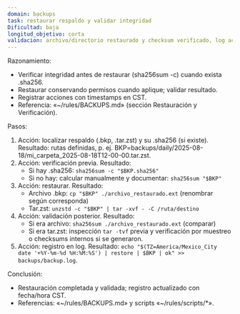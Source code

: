 ```yaml
---
domain: backups
task: restaurar respaldo y validar integridad
Dificultad: baja
longitud_objetivo: corta
validacion: archivo/directorio restaurado y checksum verificado, log actualizado
---
```


Razonamiento:
- Verificar integridad antes de restaurar (sha256sum -c) cuando exista .sha256.
- Restaurar conservando permisos cuando aplique; validar resultado.
- Registrar acciones con timestamps en CST.
- Referencia: «~/rules/BACKUPS.md» (sección Restauración y Verificación).

Pasos:
1) Acción: localizar respaldo (.bkp, .tar.zst) y su .sha256 (si existe).
   Resultado: rutas definidas, p. ej. BKP=backups/daily/2025-08-18/mi_carpeta_2025-08-18T12-00-00.tar.zst.
2) Acción: verificación previa.
   Resultado:
   - Si hay .sha256: `sha256sum -c "$BKP.sha256"`
   - Si no hay: calcular manualmente y documentar: `sha256sum "$BKP"`
3) Acción: restaurar.
   Resultado:
   - Archivo .bkp: `cp "$BKP" ./archivo_restaurado.ext` (renombrar según corresponda)
   - Tar.zst: `unzstd -c "$BKP" | tar -xvf - -C /ruta/destino`
4) Acción: validación posterior.
   Resultado:
   - Si era archivo: `sha256sum ./archivo_restaurado.ext` (comparar)
   - Si era tar.zst: inspección `tar -tvf` previa y verificación por muestreo o checksums internos si se generaron.
5) Acción: registro en log.
   Resultado: `echo "$(TZ=America/Mexico_City date '+%Y-%m-%d %H:%M:%S') | restore | $BKP | ok" >> backups/backup.log`.

Conclusión:
- Restauración completada y validada; registro actualizado con fecha/hora CST.
- Referencias: «~/rules/BACKUPS.md» y scripts «~/rules/scripts/*».

